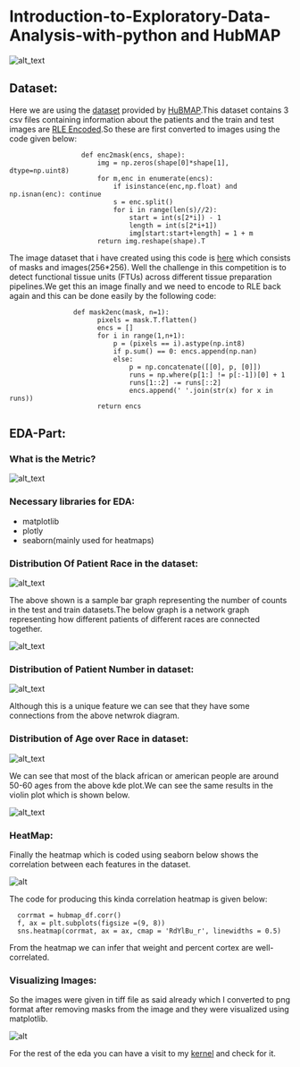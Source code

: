 # Introduction-to-Exploratory-Data-Analysis-with-python and HubMAP
![alt_text](https://i2.wp.com/hubmapconsortium.org/wp-content/uploads/2020/11/imageofweek.png?w=1200&ssl=1)

## Dataset:
Here we are using the [dataset](https://www.kaggle.com/c/hubmap-kidney-segmentation/data) provided by [HuBMAP](https://hubmapconsortium.org/).This dataset contains 3 csv files containing information about the patients and the train and test images are [RLE Encoded](https://www.techiedelight.com/run-length-encoding-rle-data-compression-algorithm/).So these are first converted to images using the code given below:
                      
                      def enc2mask(encs, shape):
                          img = np.zeros(shape[0]*shape[1], dtype=np.uint8)
                          for m,enc in enumerate(encs):
                              if isinstance(enc,np.float) and np.isnan(enc): continue
                              s = enc.split()
                              for i in range(len(s)//2):
                                  start = int(s[2*i]) - 1
                                  length = int(s[2*i+1])
                                  img[start:start+length] = 1 + m
                          return img.reshape(shape).T

The image dataset that i have created using this code is [here](https://www.kaggle.com/vineeth1999/256256-hubmap) which consists of masks and images(256*256). Well the challenge in this competition is to detect functional tissue units (FTUs) across different tissue preparation pipelines.We get this an image finally and we need to encode to RLE back again and this can be done easily by the following code:

                    def mask2enc(mask, n=1):
                          pixels = mask.T.flatten()
                          encs = []
                          for i in range(1,n+1):
                              p = (pixels == i).astype(np.int8)
                              if p.sum() == 0: encs.append(np.nan)
                              else:
                                  p = np.concatenate([[0], p, [0]])
                                  runs = np.where(p[1:] != p[:-1])[0] + 1
                                  runs[1::2] -= runs[::2]
                                  encs.append(' '.join(str(x) for x in runs))
                          return encs
 ## EDA-Part:
 ### What is the Metric?
![alt_text](https://miro.medium.com/max/858/1*yUd5ckecHjWZf6hGrdlwzA.png)

### Necessary libraries for EDA:
  * matplotlib
  * plotly
  * seaborn(mainly used for heatmaps)
 
### Distribution Of Patient Race in the dataset:
![alt_text](https://www.kaggleusercontent.com/kf/47295929/eyJhbGciOiJkaXIiLCJlbmMiOiJBMTI4Q0JDLUhTMjU2In0..49ksIRRYO-9xj9m_p-fcAA.e9gwKgAnuc-gPXFTSKV9jM1mFMtGYQnUkXo9lgV_PMXPjigcOs8kGbW0Fr-TAb3is_963NUc3pmL3b3UXY974H-RofuHsk2ZUT6wDNUrh--HezROJ0SR6Nn0pG-tT3C4ie4_GpU26Ia4PJa5fZMlvNoh-eDc-N6Ckoo7VXJI16o5JBu_l0QTZNbiMkFqKppf7bOKgfoJxa_a2gbZxT6V7RidAybJhuBKhVJiZYJ4xjjTnrMqNeF_jBbLVgfu-kqYqzFw6iJRR2VRljJBHbFv_F0EjfcgOy95sJ0hw53RMira41m8-VHZMC_f-qdp8ZgdWWxdWyjHQoee_6k5CvRQH8uGbk0rgjDCBJDwKX3WYRU2wWmzFegAR2y8jHM5PK2HD_QA7FzYNfeK3YAybnz7mLgdnA5nuweaBchDAp68YRijMe9jy1UkiqmQZPLnAvIeSm2Zqrwoy9ih9a0OTCO3tQNyyio42dUVN5iujPA3J_HOvjg0sQ12ZEFTv6HCMs0mDlSipX27OTh1Bqr0GGwN_8cvhnT6z1PY4E_mlgTiJDILyrgdhQG-R6VeZCcu0usjR7IlpHmI8xAf_hxAClsh8Wg9DG1S8rz8pSfPqbaKKxQSDXvZdFMzxQCMu7IqzaIU6RACjQxD91baR_oUliY08SSGimLglQ236Kwmv1H69S-__CfUDxqfYjFfN8d4ZA7k.Mz98wZkD6awDZlqZgZe5cg/__results___files/__results___64_0.png)

The above shown is a sample bar graph representing the number of counts in the test and train datasets.The below graph is a network graph representing how different patients of different races are connected together.

![alt_text](https://www.kaggleusercontent.com/kf/47295929/eyJhbGciOiJkaXIiLCJlbmMiOiJBMTI4Q0JDLUhTMjU2In0..piEGC8eqfm0G2wt7Ct6_5A.r9UaERF-2vLU9DuHXYbKCih-iUel4WQELFoQBW0VYgGZrC05Yvz82hXf2yBDG4ThMw6GQH5csab9Q8CMWoARIz4DG4Tc2OvTxn0ZlwDSjP4tfxBNiasUXRnOCuANDnk70EYj2MQpNbVN9zAyj6cgPHR9XJc55rFIrayrsDCJecusboAgPBH_-ubsULjJl-J94fHYOX3OC6BeAbwEDuwWPxoW8SWyqtwUarAWWFZC64YFm2XoN98bIK8s9C1ntbNjHJz7RhIGzg_aFVkfCqXXijD02kQXzqcoQBrPjBNEfeZ6w2nGX1JZF0vBVxf1HJwVwV8qkB6enGUCp5R4SKBKT6aI48ZnKDmsVkHP1k3sfSNS4CrFmoKVEgmfgNiCwVNjrvPYM_bNzPAIcqp9Hm5efTNQiwrMaUtds7A00r-4YmowJBArUyKwFA9m5_gF0LhMLj44Bc3Q52OR0qJUz-llAi3dsIm75t4HfjxIfDuDwzg1uC38e1eEmF4cwM6JMb_KtK_BsXq52pPgGcJ9oKUbvtB5Qcjq8bL35mi7X0Sy8pnJ8kYgMDlSLD3XcnR15pa5S3gOKbwc_DiiJK3Y2gAqybEO5d1dBPo6mgacyy86lB8QrTqjw-ocEzYZf8BAzt1VcEp4EOwaJ9uoy4tJ3qmrCKN5lw60kTONuzzpVoECTg5A7NqD-A3FBMWNYq-a7t7n.sBKTJ_5Xe37EK2y_cWwW9w/__results___files/__results___67_0.png)

### Distribution of Patient Number in dataset:
![alt_text](https://www.kaggleusercontent.com/kf/47295929/eyJhbGciOiJkaXIiLCJlbmMiOiJBMTI4Q0JDLUhTMjU2In0..k3fG5xz7yS6j6SPEeXnHuw.EA-Ty4oDM4Gbejxot8IghYntL7rLvzOScFwbRL3JaYsp4EnNTw0IkNH5gqIGHEEFakiwy8KDZDqzAvPerwizBRp1sF06H9X0qNtBnRBpym5p1ZXZBhI59zRjfeK7207Y_dnw4AQFCtfbtBNtE6TfeldsnEPgdIcwQglusSBjpv8nxYO4t7RKDHGppAuxYmI_EgTdl7067MOVUmFt0jYWkIpZXa91LLdt6hPwso0xQdpz1VpE5_rNOObvqDwcz_ENH-J9OE2ft9-719FGG66HhVpU0kWn3DzIp9F2YhNHb7l6sOA1Ui7ogqmSlRI55us1AkOBbdrIIavN4Bzwvwq-gTWMoT2DyhxFVYe4eaSvJ98iirh_H0oR602UHYfWOemZKLMb3chLWBC4b1z_B13hUPZtQvNPBR2ZufrY5078DV8i3PO1nl5YgEXXfmzmyMvHKpc8bob3imvvRPZydvJqDHeElGVMJojI58EJKfhiEZOuYQjFTmBFZYWPxHLhSTgn9pg9G_h2__gAyHgcM3feqdBFnZT5dvXCKl0NEzBClwrxTJifEb3GXirr4kLTGyoU6T7PU3cZiElPlLXCSYLLJWyve0UuikjaHdqo1ZcvhukzXvEr59IdaIAYLZV8Ow8UusAzIdsya44eEl3fIskX8yV7rCC3BkqRaA1Er7-0ZIp1d0hHNfAcC4cnXSzHFRoe.bI56SGu5-ejDQ6Gpbpns3Q/__results___files/__results___73_0.png)

Although this is a unique feature we can see that they have some connections from the above netwrok diagram.

### Distribution of Age over Race in dataset:
![alt_text](https://www.kaggleusercontent.com/kf/47295929/eyJhbGciOiJkaXIiLCJlbmMiOiJBMTI4Q0JDLUhTMjU2In0..FtNCcU2YJU0HMCcm2bYcfg.EeYTEdDyE67g9RhbahPsgEy5EZgamJQPVWdX5sSkjnUh4GSaX-pOXK4mOlrszCttad-fByawn5TMljC02DZwApd-svLUqTX4lO4PtyiT3gDelDcM5sV4JpdnTXnYxkv7xGpHOO8zCXLThMQoUGuXLmRA1tvORLqtcyxOGiTRYqwpEezq_8oIlJdmYy47HYC6bfaDNPJmKznegnB9q9EflyZyzv-xBHY--qNuXGRxb_K0L08-N-DCKKBnTKL2GmcSmbm_8coC-f986xzxhyO58r1QAF-YXAYSBM8GvcLd_zn8xBj91GLsSiEunstDjcn2pl3q3ziQdILBml6IzWISyXMo96KZz569MJiKPwWFXBhURfuiYYuHxbTUZxdveR9mhvGGdtu0x2aYpt4woJUsShzk0vqR-_-upv8vSzAEeApFObEYkfkGxsQJHn4PamalDwo4ZJV587GY7lXLAyKBD3YVtnNtzpfebVmhez5lhxzbDiarWhZnDCeKKiswNL1SWxQyjTceaCNb-wBdDbhFOS7dUKWAq8YoJs62f8jAJgOf17KICk8AvTTvEkTgTh_pVn1lQCHh6j-wQx9tJvs-l_kKRCJEsavjbBOhlMQv94rxuZxp6JP_KnU0Fdv25vJFwlQhmVuL7o6QFNBsfBdU4FSWzXCMiBzqK1acqxzMdv5rIz7VfeNFXdF7vrBhaUv2.ikIhLWKKC_d2KEJBK27THQ/__results___files/__results___100_1.png)

We can see that most of the black african or american people are around 50-60 ages from the above kde plot.We can see the same results in the violin plot which is shown below.

![alt_text](https://www.kaggleusercontent.com/kf/47295929/eyJhbGciOiJkaXIiLCJlbmMiOiJBMTI4Q0JDLUhTMjU2In0..INqERxOS0gjQZ5ZR49elkA.1kNRtGM0HfoGJ4eW3xyFAu23xoQh80jI5_oOETHGu-Sjua0tyoRhCQUo9rAJLYDqEwdu1qjpiZBSrYUciQV5YBRiiArfbZts0FU-ya6feRpUgLCReeP1VOwG2pYnuj_d3CBh9F-yuTGo8Cxz6_pEuK6K9W6uxt35ck1AOC2MqUbEVADxFfSlumjTeLwQ0dAUemUlJlQMS4wRQf3YA0uUgMJTCJkMvsrxT12Klqj9IFhz4ow9vB33_gjDijwKAf1oHnya3Vn_Q5uMC49Hv9BGCl9BcoxMewBH2iAWq-fFY2DaLqoNV3-hmbDj6_L-KMsDFr9QU__Z8J4QRM-FahuGxIWoY-bSAGuVil2E8SFS32YRJo6XCONd3jFylb6Nz9JLjxXBGXLPC9X0jsB2L8TDGo3qcBuL6-aKoQjNBCw6tKAvsNSclAxJvJW0gJu3R5V-ojY3CBgvruD9rA_alaLQekHvrApSaNVVgt44J3aEY4wed3RSV2tEj1ucLttCFechovqTcGWPG5EEushCx95D5frEGQgSsHJGWIflp1T8xcjUgnkee2kF9ShSDHOalZ2DeEELN9A67NNLsQu-wa3RWmAkfl8jxFd5CEqefVBGpQKDnyetSCnR4qKJHbRCBZop2JxPJ9ufdUEOK8XORaabIxAfOYz_XItNw6S_YtvrSI35HDsLS0a8d5kTl8dF_5jZ.MXbyBysC70HdYIcsUJPb5g/__results___files/__results___101_0.png)

### HeatMap:
Finally the heatmap which is coded using seaborn below shows the correlation between each features in the dataset.

![alt](https://www.kaggleusercontent.com/kf/47295929/eyJhbGciOiJkaXIiLCJlbmMiOiJBMTI4Q0JDLUhTMjU2In0..0ILrOlSNQUVwxHzfdNk5aw.WE4JcR6vr9NfQoZ3FoVqvTZHpZ-gtt7OHvBPjSTHgd7Z3aunVxCmRYuiMUhEgoANEU_wlhjF6Ho4sMprZ-ekpdplJb9n3VySXVrPwQ-48BCyqibUcPpHmRIwdxcjbfVp7aS4FMUJnDOGXlzoCL2ATAJNhsovyehsilZKb4qF1EtNOvK2MztjX_FGF0cZKzQrQKX31y5vGAIsCxJhuWC88xTsvO3QmWFvZfCSmQPaNgkaZRXktvLWrWbEzF22Gty6iHvD-CWKy57vr8pnd-9yqfma4BEo7BXkhKiSRTaho_CmgV89hoE8Sq8Ln2DDCAuSWAG-mwoh9DplxIHEiE7M4648FvaO7g4WYflRAPEtkppt8ObCiBlifK_zrnZPzqC9KgwtnrG9KG6r4r-laUsJNF0fL1f5wim9kVkTCX15uwNEMJ9xXE1pIRkD77wEWokcVBEKWC6KGT7DJNaPSy5s5ifJpQDNlMwItBQc0Ki6QIvVJJEi5dW1MM0ArQ7fwnuYtptF9e4jgFt912i8EyhRtZVE5Y97K_8HeN5EQHXL0XQanwv2HqbOgZKGUJV1rW7V3jMfiHEbI3EyREYf9HjmbYCMNYkeRljjakYyEEAuxLChSX-j45t2jz4ATdXgmjkxBLJ9K7qZ6n4t8_xP7rqNpJzt9Cjtw1mjPL4j15kWr7XH9myYeF_wUr4kyTdNCt97.gYLR71XbGZAHl-SsLG8plA/__results___files/__results___121_1.png)

The code for producing this kinda correlation heatmap is given below:

      corrmat = hubmap_df.corr() 
      f, ax = plt.subplots(figsize =(9, 8)) 
      sns.heatmap(corrmat, ax = ax, cmap = 'RdYlBu_r', linewidths = 0.5)
 
 From the heatmap we can infer that weight and percent cortex are well-correlated.
 
 ### Visualizing Images:
 So the images were given in tiff file as said already which I converted to png format after removing masks from the image and they were visualized using matplotlib.
 
 ![alt](https://www.kaggleusercontent.com/kf/47295929/eyJhbGciOiJkaXIiLCJlbmMiOiJBMTI4Q0JDLUhTMjU2In0..zZtA4RwvQG_s5zhmxYkP8w.9XsmmVIMNf38R9bqVVHA7CHbE814zeC5jWaqYmBxOfwTw_JPAaheT4vz-7fTg9ZfcHR6uARauvMZHGJFnP3htsibhOHrqTqYxVoOI6wePtWxdDJucSe4vFGtOeNOXUUezX9XwXO2c64lWcXHEULWR9aT3W1cDoXTsNnw56vZ8kTZxZJ2VT66szy0Tu1Wkms7JiEvOPhe143bcGjgu6S1wGVcrYJ_x-zTArK1llHFVbSwH0vTtzevNlGcFyCdcrs5p9T7jW2Ef4hddH5MHHdb0FSl10IiQ3BADZL1nps5QYtYPFFPsEmHy5qNq75tqQqGeQzoW6ySCzySNTsxCg7GHmlEbRcLvH4S6IpK45WZNAfMSgWSXUHNuxFBQijKYZxThreGzzMdxQLLTiI5H1i7RiqZZ7lneljlSOnLLtQMpcX0Ms10SdRcqMx-BHiLt02P_KQGMRfHeHHIQdjJBb-BmL0vetSmA_-ygxojQG7SH46b-OLWwhXcBVlsRDIxazhFu8PPdZE3NqFGxFIsuJ5Hk7dvFwA2WMZe4T_IJCa4n-f1AaUQ25DF9uxTdR_wx-WojQUStqAy_B2ps5T_Q2bt7p5XB8YtsZRZLrI_dmErhtIdQk3hQ9a7EAdBJggFWPbcpzi_Tia6u6qltC76c2X0GAV-hYJiScWjXNF6Wt9cBG5LV3jG41XKVvpocixbTB6X.Hm7zeJfZPtr2P8n3006iqQ/__results___files/__results___127_2.png)
 
 For the rest of the eda you can have a visit to my [kernel](https://www.kaggle.com/vineeth1999/hubmap-eda-pytorch-efficientunet-offline-training) and check for it.
